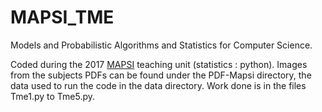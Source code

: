 # MAPSI_TME
Models and Probabilistic Algorithms and Statistics for Computer Science.

Coded during the 2017 [MAPSI](http://mapsi.lip6.fr/pmwiki.php) teaching unit (statistics : python).
Images from the subjects PDFs can be found under the PDF-Mapsi directory, the data used to run the code in the data directory.
Work done is in the files Tme1.py to Tme5.py.
